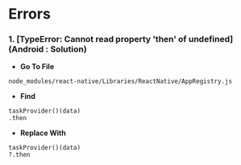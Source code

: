 # Errors

### 1. [TypeError: Cannot read property 'then' of undefined] (Android : Solution)

- **Go To File**
```
node_modules/react-native/Libraries/ReactNative/AppRegistry.js
```

- **Find**
```
taskProvider()(data)
.then
```

- **Replace With**
```
taskProvider()(data)
?.then
```